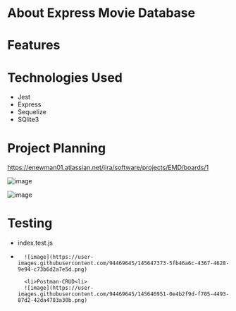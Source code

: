 # About Express Movie Database

# Features

# Technologies Used
<ul>
      <li>Jest</li>
      <li>Express</li>
      <li>Sequelize</li>
      <li>SQlite3</li>
  </ul>
  
# Project Planning
   https://enewman01.atlassian.net/jira/software/projects/EMD/boards/1  
  
  ![image](https://user-images.githubusercontent.com/94469645/145624377-af419ebd-c7da-48d1-a52d-e3137e533026.png)
  
 
  ![image](https://user-images.githubusercontent.com/94469645/145626945-61912faa-30a9-4497-9819-f5457d7832b4.png)

  
  

  
# Testing
<ul>
      <li>index.test.js<li>
      
      ![image](https://user-images.githubusercontent.com/94469645/145647373-5fb46a6c-4367-4628-9e94-c73b6d2a7e5d.png)

      <li>Postman-CRUD<li>
      ![image](https://user-images.githubusercontent.com/94469645/145646951-0e4b2f9d-f705-4493-87d2-42da4783a30b.png)

  
  
  
